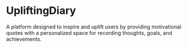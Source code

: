 # UpliftingDiary
A platform designed to inspire and uplift users by providing motivational quotes with a  personalized space for recording thoughts, goals, and achievements.
